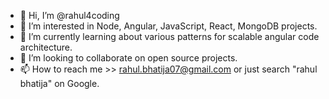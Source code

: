 - 👋 Hi, I’m @rahul4coding
- 👀 I’m interested in Node, Angular, JavaScript, React, MongoDB projects.
- 🌱 I’m currently learning about various patterns for scalable angular code architecture.
- 💞️ I’m looking to collaborate on open source projects.
- 📫 How to reach me >> rahul.bhatija07@gmail.com or just search "rahul bhatija" on Google.

<!---
rahul4coding/rahul4coding is a ✨ special ✨ repository because its `README.md` (this file) appears on your GitHub profile.
You can click the Preview link to take a look at your changes.
--->
